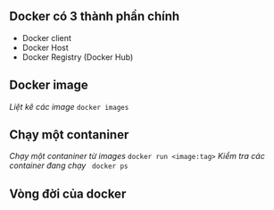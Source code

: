 ## Docker có 3 thành phần chính
* Docker client
* Docker Host
* Docker Registry (Docker Hub)
## Docker image
*Liệt kê các image* 
  ` docker images `
## Chạy một contaniner
*Chạy một contaniner từ images* 
  ` docker run <image:tag> `
*Kiểm tra các container đang chạy* 
  ` docker ps`
## Vòng đời của docker



